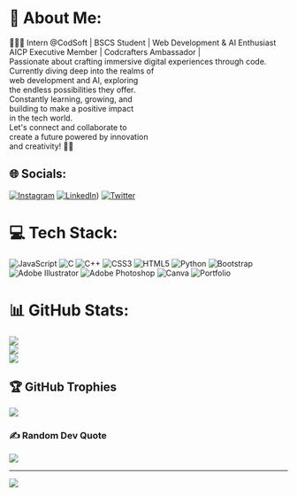 # 💫 About Me:
👩‍💻🚀 Intern @CodSoft | BSCS Student | Web Development & AI Enthusiast <br> AICP Executive Member | Codcrafters Ambassador | <br>Passionate about crafting immersive digital experiences through code. <br>Currently diving deep into the realms of <br>web development and AI, exploring <br>the endless possibilities they offer.<br> Constantly learning, growing, and <br>building to make a positive impact <br>in the tech world. <br>Let's connect and collaborate to<br> create a future powered by innovation<br> and creativity! 🌟💡 


## 🌐 Socials:
[![Instagram](https://img.shields.io/badge/Instagram-%23E4405F.svg?logo=Instagram&logoColor=white)](https://instagram.com/m_aisha786) [![LinkedIn](https://img.shields.io/badge/LinkedIn-%230077B5.svg?logo=linkedin&logoColor=white)](https://www.linkedin.com/in/ayesha-munawar-34aab9237/)) [![Twitter](https://img.shields.io/badge/Twitter-%231DA1F2.svg?logo=Twitter&logoColor=white)](https://twitter.com/aisha2334194740) 

# 💻 Tech Stack:
![JavaScript](https://img.shields.io/badge/javascript-%23323330.svg?style=for-the-badge&logo=javascript&logoColor=%23F7DF1E) ![C](https://img.shields.io/badge/c-%2300599C.svg?style=for-the-badge&logo=c&logoColor=white) ![C++](https://img.shields.io/badge/c++-%2300599C.svg?style=for-the-badge&logo=c%2B%2B&logoColor=white) ![CSS3](https://img.shields.io/badge/css3-%231572B6.svg?style=for-the-badge&logo=css3&logoColor=white) ![HTML5](https://img.shields.io/badge/html5-%23E34F26.svg?style=for-the-badge&logo=html5&logoColor=white) ![Python](https://img.shields.io/badge/python-3670A0?style=for-the-badge&logo=python&logoColor=ffdd54) ![Bootstrap](https://img.shields.io/badge/bootstrap-%23563D7C.svg?style=for-the-badge&logo=bootstrap&logoColor=white) ![Adobe Illustrator](https://img.shields.io/badge/adobeillustrator-%23FF9A00.svg?style=for-the-badge&logo=adobeillustrator&logoColor=white) ![Adobe Photoshop](https://img.shields.io/badge/adobephotoshop-%2331A8FF.svg?style=for-the-badge&logo=adobephotoshop&logoColor=white) ![Canva](https://img.shields.io/badge/Canva-%2300C4CC.svg?style=for-the-badge&logo=Canva&logoColor=white) ![Portfolio](https://img.shields.io/badge/Portfolio-%23000000.svg?style=for-the-badge&logo=firefox&logoColor=#FF7139)
# 📊 GitHub Stats:
![](https://github-readme-stats.vercel.app/api?username=ayeshamunawar1&theme=dark&hide_border=false&include_all_commits=false&count_private=false)<br/>
![](https://github-readme-streak-stats.herokuapp.com/?user=ayeshamunawar1&theme=dark&hide_border=false)<br/>
![](https://github-readme-stats.vercel.app/api/top-langs/?username=ayeshamunawar1&theme=dark&hide_border=false&include_all_commits=false&count_private=false&layout=compact)

## 🏆 GitHub Trophies
![](https://github-profile-trophy.vercel.app/?username=ayeshamunawar1&theme=radical&no-frame=true&no-bg=false&margin-w=4)

### ✍️ Random Dev Quote
![](https://quotes-github-readme.vercel.app/api?type=horizontal&theme=radical)

---
[![](https://visitcount.itsvg.in/api?id=ayeshamunawar1&icon=0&color=0)](https://visitcount.itsvg.in)

<!-- Proudly created with GPRM ( https://gprm.itsvg.in ) -->
